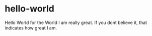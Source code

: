 # hello-world
Hello World for the World
I am really great. If you dont believe it, that indicates how great I am.
